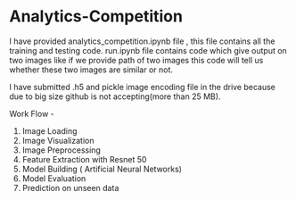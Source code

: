 # Analytics-Competition


I have provided analytics_competition.ipynb file , this file contains all the training and testing code. run.ipynb file contains code which give output on two images like if we provide path of two images this code will tell us whether these two images are similar or not.

I have submitted .h5 and pickle image encoding file in the drive because due to big size github is not accepting(more than 25 MB).

Work Flow -

1. Image Loading
2. Image Visualization
3. Image Preprocessing
4. Feature Extraction with Resnet 50
5. Model Building  ( Artificial Neural Networks)
6. Model Evaluation
7. Prediction on unseen data



